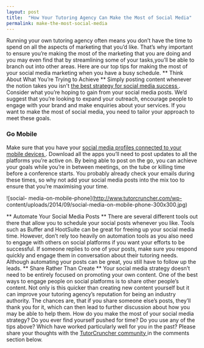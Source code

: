 ```yaml
---
layout: post
title:  "How Your Tutoring Agency Can Make the Most of Social Media"
permalink: make-the-most-social-media
---
```

Running your own tutoring agency often means you don’t have the time to spend
on all the aspects of marketing that you’d like. That’s why important to
ensure you’re making the most of the marketing that you are doing and you may
even find that by streamlining some of your tasks,you’ll be able to branch out
into other areas. Here are our top tips for making the most of your social
media marketing when you have a busy schedule. ** Think About What You’re
Trying to Achieve ** Simply posting content whenever the notion takes you
isn't [ the best strategy for social media success
](http://www.tutorcruncher.com/social-media-strategy-for-tutoring-businesses/)
. Consider what you’re hoping to gain from your social media posts. We’d
suggest that you’re looking to expand your outreach, encourage people to
engage with your brand and make enquiries about your services. If you want to
make the most of social media, you need to tailor your approach to meet these
goals. 

### Go Mobile

Make sure that you have your [ social media profiles
connected to your mobile devices
](http://www.tutorcruncher.com/features/mobile-app/) . Download all the apps
you’ll need to post updates to all the platforms you’re active on. By being
able to post on the go, you can achieve your goals while you’re in between
meetings, on the tube or killing time before a conference starts. You probably
already check your emails during these times, so why not add your social media
posts into the mix too to ensure that you’re maximising your time.

![social-
media-on-mobile-phone](http://www.tutorcruncher.com/wp-
content/uploads/2014/09/social-media-on-mobile-phone-300x300.jpg)

** Automate
Your Social Media Posts ** There are several different tools out there that
allow you to schedule your social posts whenever you like. Tools such as
Buffer and HootSuite can be great for freeing up your social media time.
However, don’t rely too heavily on automation tools as you also need to engage
with others on social platforms if you want your efforts to be successful. If
someone replies to one of your posts, make sure you respond quickly and engage
them in conversation about their tutoring needs. Although automating your
posts can be great, you still have to follow up the leads. ** Share Rather
Than Create ** Your social media strategy doesn’t need to be entirely focused
on promoting your own content. One of the best ways to engage people on social
platforms is to share other people’s content. Not only is this quicker than
creating new content yourself but it can improve your tutoring agency’s
reputation for being an industry authority. The chances are, that if you share
someone else’s posts, they’ll thank you for it, which can then lead to further
discussion about how you may be able to help them. How do you make the most of
your social media strategy? Do you ever find yourself pushed for time? Do you
use any of the tips above? Which have worked particularly well for you in the
past? Please share your thoughts with the [ TutorCruncher community
](http://www.tutorcruncher.com/how-to-build-an-online-tutoring-community/) in
the comments section below.
